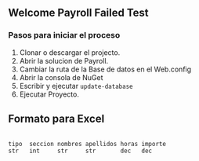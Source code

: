 ## Welcome Payroll Failed Test

### Pasos para iniciar el proceso

1. Clonar o descargar el projecto.
2. Abrir la solucion de Payroll.
3. Cambiar la ruta de la Base de datos en el Web.config
4. Abrir la consola de NuGet
5. Escribir y ejecutar `update-database`
6. Ejecutar Proyecto.

## Formato para Excel

```markdown

tipo  seccion nombres apellidos horas importe
str   int     str     str       dec   dec

```
